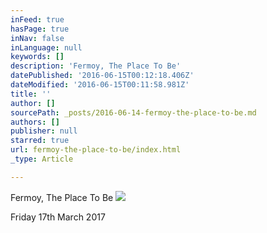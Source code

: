 ```yaml
---
inFeed: true
hasPage: true
inNav: false
inLanguage: null
keywords: []
description: 'Fermoy, The Place To Be'
datePublished: '2016-06-15T00:12:18.406Z'
dateModified: '2016-06-15T00:11:58.981Z'
title: ''
author: []
sourcePath: _posts/2016-06-14-fermoy-the-place-to-be.md
authors: []
publisher: null
starred: true
url: fermoy-the-place-to-be/index.html
_type: Article

---
```

Fermoy, The Place To Be
![](https://the-grid-user-content.s3-us-west-2.amazonaws.com/62e10dfa-b809-46ed-99a4-a0ddaa5c25a7.jpg)

Friday 17th March 2017